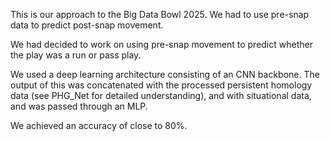This is our approach to the Big Data Bowl 2025. We had to use pre-snap data to predict post-snap movement. 

We had decided to work on using pre-snap movement to predict whether the play was a run or pass play. 

We used a deep learning architecture consisting of an CNN backbone. The output of this was concatenated with the processed persistent homology data (see PHG_Net for detailed understanding), and with situational data, and was passed through an MLP. 

We achieved an accuracy of close to 80%. 
